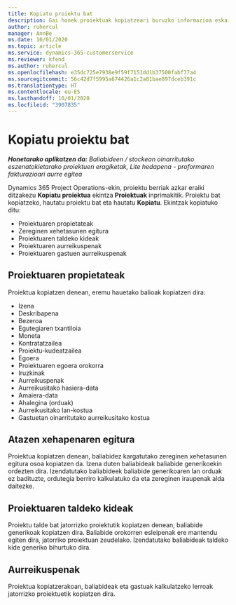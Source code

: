 ```yaml
---
title: Kopiatu proiektu bat
description: Gai honek proiektuak kopiatzeari buruzko informazioa eskaintzen du Dynamics 365 Project Operations-en.
author: ruhercul
manager: AnnBe
ms.date: 10/01/2020
ms.topic: article
ms.service: dynamics-365-customerservice
ms.reviewer: kfend
ms.author: ruhercul
ms.openlocfilehash: e35dc725e7938e9f59f7151dd1b37500fabf77a4
ms.sourcegitcommit: 56c42d7f5995a674426a1c2a81bae897dceb391c
ms.translationtype: HT
ms.contentlocale: eu-ES
ms.lasthandoff: 10/01/2020
ms.locfileid: "3907835"
---
```

# <a name="copy-a-project"></a>Kopiatu proiektu bat

_**Honetarako aplikatzen da:** Baliabideen / stockean oinarritutako eszenatokietarako proiektuen eragiketak, Lite hedapena - proformaren fakturazioari aurre egitea_

Dynamics 365 Project Operations-ekin, proiektu berriak azkar eraiki ditzakezu **Kopiatu proiektua** ekintza **Proiektuak** inprimakitik. Proiektu bat kopiatzeko, hautatu proiektu bat eta hautatu **Kopiatu**. Ekintzak kopiatuko ditu:

- Proiektuaren propietateak
- Zereginen xehetasunen egitura
- Proiektuaren taldeko kideak
- Proiektuaren aurreikuspenak
- Proiektuaren gastuen aurreikuspenak

## <a name="project-properties"></a>Proiektuaren propietateak

Proiektua kopiatzen denean, eremu hauetako balioak kopiatzen dira:

- Izena
- Deskribapena
- Bezeroa
- Egutegiaren txantiloia
- Moneta
- Kontratatzailea
- Proiektu-kudeatzailea
- Egoera
- Proiektuaren egoera orokorra
- Iruzkinak
- Aurreikuspenak
- Aurreikusitako hasiera-data
- Amaiera-data
- Ahalegina (orduak)
- Aurreikusitako lan-kostua
- Gastuetan oinarritutako aurreikusitako kostua

## <a name="work-breakdown-structure"></a>Atazen xehapenaren egitura

Proiektua kopiatzen denean, baliabidez kargatutako zereginen xehetasunen egitura osoa kopiatzen da. Izena duten baliabideak baliabide generikoekin ordezten dira. Izendatutako baliabideek baliabide generikoaren lan orduak ez badituzte, ordutegia berriro kalkulatuko da eta zereginen iraupenak alda daitezke.

## <a name="project-team-members"></a>Proiektuaren taldeko kideak

Proiektu talde bat jatorrizko proiektutik kopiatzen denean, baliabide generikoak kopiatzen dira. Baliabide orokorren esleipenak ere mantendu egiten dira, jatorriko proiektuan zeudelako. Izendatutako baliabideak taldeko kide generiko bihurtuko dira.

## <a name="estimates"></a>Aurreikuspenak

Proiektua kopiatzerakoan, baliabideak eta gastuak kalkulatzeko lerroak jatorrizko proiektuetik kopiatzen dira.